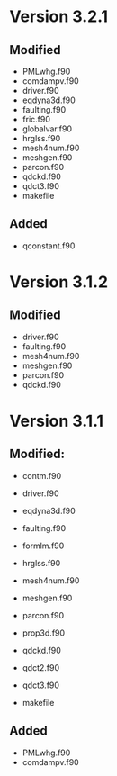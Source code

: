 # Version 3.2.1

## Modified
* PMLwhg.f90
* comdampv.f90
* driver.f90
* eqdyna3d.f90
* faulting.f90
* fric.f90
* globalvar.f90
* hrglss.f90
* mesh4num.f90
* meshgen.f90
* parcon.f90
* qdckd.f90
* qdct3.f90
* makefile

## Added
* qconstant.f90

# Version 3.1.2

## Modified 
* driver.f90
* faulting.f90
* mesh4num.f90
* meshgen.f90
* parcon.f90
* qdckd.f90

# Version 3.1.1 

## Modified: 
* contm.f90
* driver.f90
* eqdyna3d.f90
* faulting.f90
* formlm.f90
* hrglss.f90
* mesh4num.f90
* meshgen.f90
* parcon.f90
* prop3d.f90
* qdckd.f90
* qdct2.f90
* qdct3.f90

* makefile

## Added
* PMLwhg.f90
* comdampv.f90

